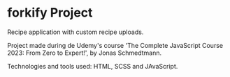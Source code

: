 # forkify Project

<p>Recipe application with custom recipe uploads.</p>
<p>Project made during de Udemy's course 'The Complete JavaScript Course 2023: From Zero to Expert!', by Jonas Schmedtmann.</p>
<p>Technologies and tools used: HTML, SCSS and JAvaScript.</p>
